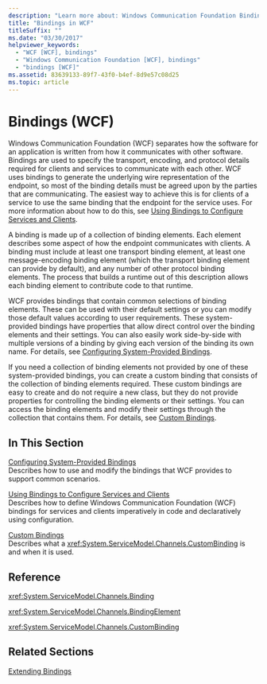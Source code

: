 ```yaml
---
description: "Learn more about: Windows Communication Foundation Bindings"
title: "Bindings in WCF"
titleSuffix: ""
ms.date: "03/30/2017"
helpviewer_keywords: 
  - "WCF [WCF], bindings"
  - "Windows Communication Foundation [WCF], bindings"
  - "bindings [WCF]"
ms.assetid: 83639133-89f7-43f0-b4ef-8d9e57c08d25
ms.topic: article
---
```

# Bindings (WCF)

Windows Communication Foundation (WCF) separates how the software for an application is written from how it communicates with other software. Bindings are used to specify the transport, encoding, and protocol details required for clients and services to communicate with each other. WCF uses bindings to generate the underlying wire representation of the endpoint, so most of the binding details must be agreed upon by the parties that are communicating. The easiest way to achieve this is for clients of a service to use the same binding that the endpoint for the service uses. For more information about how to do this, see [Using Bindings to Configure Services and Clients](../using-bindings-to-configure-services-and-clients.md).  
  
 A binding is made up of a collection of binding elements. Each element describes some aspect of how the endpoint communicates with clients. A binding must include at least one transport binding element, at least one message-encoding binding element (which the transport binding element can provide by default), and any number of other protocol binding elements. The process that builds a runtime out of this description allows each binding element to contribute code to that runtime.  
  
 WCF provides bindings that contain common selections of binding elements. These can be used with their default settings or you can modify those default values according to user requirements. These system-provided bindings have properties that allow direct control over the binding elements and their settings. You can also easily work side-by-side with multiple versions of a binding by giving each version of the binding its own name. For details, see [Configuring System-Provided Bindings](configuring-system-provided-bindings.md).  
  
 If you need a collection of binding elements not provided by one of these system-provided bindings, you can create a custom binding that consists of the collection of binding elements required. These custom bindings are easy to create and do not require a new class, but they do not provide properties for controlling the binding elements or their settings. You can access the binding elements and modify their settings through the collection that contains them. For details, see [Custom Bindings](../extending/custom-bindings.md).  
  
## In This Section  

 [Configuring System-Provided Bindings](configuring-system-provided-bindings.md)  
 Describes how to use and modify the bindings that WCF provides to support common scenarios.  
  
 [Using Bindings to Configure Services and Clients](../using-bindings-to-configure-services-and-clients.md)  
 Describes how to define Windows Communication Foundation (WCF) bindings for services and clients imperatively in code and declaratively using configuration.  
  
 [Custom Bindings](../extending/custom-bindings.md)  
 Describes what a <xref:System.ServiceModel.Channels.CustomBinding> is and when it is used.  
  
## Reference  

 <xref:System.ServiceModel.Channels.Binding>  
  
 <xref:System.ServiceModel.Channels.BindingElement>  
  
 <xref:System.ServiceModel.Channels.CustomBinding>  
  
## Related Sections  

 [Extending Bindings](../extending/extending-bindings.md)

